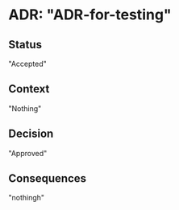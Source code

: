 # ADR: "ADR-for-testing"

## Status

"Accepted"

## Context

"Nothing"

## Decision

"Approved"

## Consequences

"nothingh"
